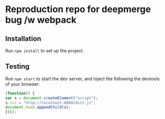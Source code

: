 # Reproduction repo for deepmerge bug /w webpack

## Installation
Run `npm install` to set up the project.

## Testing
Run `npm start` to start the dev server, and inject the following the devtools of your browser:

```javascript
(function() {
var s = document.createElement("script");
s.src = "http://localhost:8080/dist.js";
document.head.appendChild(s);
})();
```
